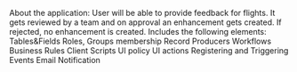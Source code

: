 About the application:
User will be able to provide feedback for flights.
It gets reviewed by a team and on approval an enhancement gets created.
If rejected, no enhancement is created.
Includes the following elements:
Tables&Fields
Roles, Groups membership
Record Producers
Workflows
Business Rules
Client Scripts
UI policy
UI actions
Registering and Triggering Events
Email Notification
